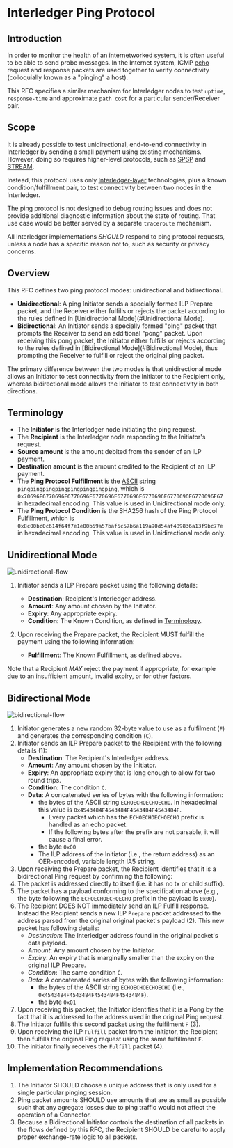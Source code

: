 # Interledger Ping Protocol

## Introduction
In order to monitor the health of an internetworked system, it is often useful to be able to send probe messages. In the Internet system, ICMP [echo](https://en.wikipedia.org/wiki/Ping_(networking_utility)#Echo_request) request and response packets are used together to verify connectivity (colloquially known as a "pinging" a host).  

This RFC specifies a similar mechanism for Interledger nodes to test `uptime`, `response-time` and approximate `path cost` for a particular sender/Receiver pair.

## Scope
It is already possible to test unidirectional, end-to-end connectivity in Interledger by sending a small payment using existing mechanisms. However, doing so requires higher-level protocols, such as [SPSP](https://github.com/interledger/rfcs/blob/master/0009-simple-payment-setup-protocol/0009-simple-payment-setup-protocol.md) and [STREAM](https://github.com/interledger/rfcs/blob/master/0029-stream/0029-stream.md).

Instead, this protocol uses only [Interledger-layer](https://github.com/interledger/rfcs/blob/master/0001-interledger-architecture/0001-interledger-architecture.md#interledger-protocol) technologies, plus a known condition/fulfillment pair, to test connectivity between two nodes in the Interledger.
 
The ping protocol is not designed to debug routing issues and does not provide additional diagnostic information about the state of routing. That use case would be better served by a separate `traceroute` mechanism.

All Interledger implementations _SHOULD_ respond to ping protocol requests, unless a node has a specific reason not to, such as security or privacy concerns.

## Overview
This RFC defines two ping protocol modes: unidirectional and bidirectional.

* **Unidirectional**: A ping Initiator sends a specially formed ILP Prepare packet, and the Receiver either fulfills or rejects the packet according to the rules defined in [Unidirectional Mode](#Unidirectional Mode).
* **Bidirectional**: An Initiator sends a specially formed "ping" packet that prompts the Receiver to send an additional "pong" packet. Upon receiving this pong packet, the Initiator either fulfills or rejects according to the rules defined in [Bidirectional Mode](#Bidirectional Mode), thus prompting the Receiver to fulfill or reject the original ping packet.

The primary difference between the two modes is that unidirectional mode allows an Initiator to test connectivity from the Initiator to the Recipient only, whereas bidirectional mode allows the Initiator to test connectivity in both directions.

## Terminology

* The **Initiator** is the Interledger node initiating the ping request.
* The **Recipient** is the Interledger node responding to the Initiator's request.
* **Source amount** is the amount debited from the sender of an ILP payment.
* **Destination amount** is the amount credited to the Recipient of an ILP payment.
* The **Ping Protocol Fulfillment** is the [ASCII](https://tools.ietf.org/html/rfc20) string `pingpingpingpingpingpingpingping`, which is `0x70696E6770696E6770696E6770696E6770696E6770696E6770696E6770696E67` in hexadecimal encoding. This value is used in Unidirectional mode only. 
* The **Ping Protocol Condition** is the SHA256 hash of the Ping Protocol Fulfillment, which is `0x8c00bc0c614f64f7e1e00b59a57baf5c57b6a119a90d54af489836a13f9bc77e` in hexadecimal encoding. This value is used in Unidirectional mode only.

## Unidirectional Mode

![unidirectional-flow](images/unidirectional-flow.svg)

1. Initiator sends a ILP Prepare packet using the following details:
   - **Destination**: Recipient's Interledger address.
   - **Amount**: Any amount chosen by the Initiator.
   - **Expiry**: Any appropriate expiry.
   - **Condition**: The Known Condition, as defined in [Terminology](#terminology).
   
2. Upon receiving the Prepare packet, the Recipient MUST fulfill the payment using the following information:
   - **Fulfillment**: The Known Fulfillment, as defined above.

Note that a Recipient _MAY_ reject the payment if appropriate, for example due to an insufficient amount, invalid expiry, or for other factors.

## Bidirectional Mode

![bidirectional-flow](images/bidirectional-flow.svg)

1. Initiator generates a new random 32-byte value to use as a fulfilment (`F`) and generates the corresponding condition (`C`).
2. Initiator sends an ILP Prepare packet to the Recipient with the following details (1):
   - **Destination**: The Recipient's Interledger address.
   - **Amount**: Any amount chosen by the Initiator.
   - **Expiry**: An appropriate expiry that is long enough to allow for two round trips.
   - **Condition**: The condition `C`.
   - **Data**: A concatenated series of bytes with the following information:
      - the bytes of the ASCII string `ECHOECHOECHOECHO`. In hexadecimal this value is `0x4543484F4543484F4543484F4543484F`.
        - Every packet which has the `ECHOECHOECHOECHO` prefix is handled as an echo packet.
        - If the following bytes after the prefix are not parsable, it will cause a final error.
      - the byte `0x00`
      - The ILP address of the Initiator (i.e., the return address) as an OER-encoded, variable length IA5 string.
4. Upon receiving the Prepare packet, the Recipient identifies that it is a bidirectional Ping request by confirming the following:
  1. The packet is addressed directly to itself (i.e. it has no tx or child suffix).
  1. The packet has a payload conforming to the specification above (e.g., the byte following the `ECHOECHOECHOECHO` prefix in the payload is `0x00`).
5. The Recipient DOES NOT immediately send an ILP Fulfill response. Instead the Recipient sends a new ILP `Prepare` packet addressed to the address parsed from the original original packet's payload (2). This new packet has following details: 
    - *Destination*: The Interledger address found in the original packet's data payload.
    - *Amount*: Any amount chosen by the Initiator.
    - *Expiry*: An expiry that is marginally smaller than the expiry on the original ILP Prepare.
    - *Condition*: The same condition `C`.
    - *Data*: A concatenated series of bytes with the following information:
      - the bytes of the ASCII string `ECHOECHOECHOECHO` (i.e., `0x4543484F4543484F4543484F4543484F`).
      - the byte `0x01`
7. Upon receiving this packet, the Initiator identifies that it is a Pong by the fact that it is addressed to the address used in the original Ping request.
8. The Initiator fulfills this second packet using the fulfilment `F` (3).
9. Upon receiving the ILP `Fulfill` packet from the Initiator, the Recipient then fulfills the original Ping request using the same fulfillment `F`.
10. The initiator finally receives the `Fulfill` packet (4).

## Implementation Recommendations

1. The Initiator SHOULD choose a unique address that is only used for a single particular pinging session.
1. Ping packet amounts SHOULD use amounts that are as small as possible such that any agregate losses due to ping traffic would not affect the operation of a Connector.
1. Because a Bidirectional Initiator controls the destination of all packets in the flows defined by this RFC, the Recipient SHOULD be careful to apply proper exchange-rate logic to all packets.
